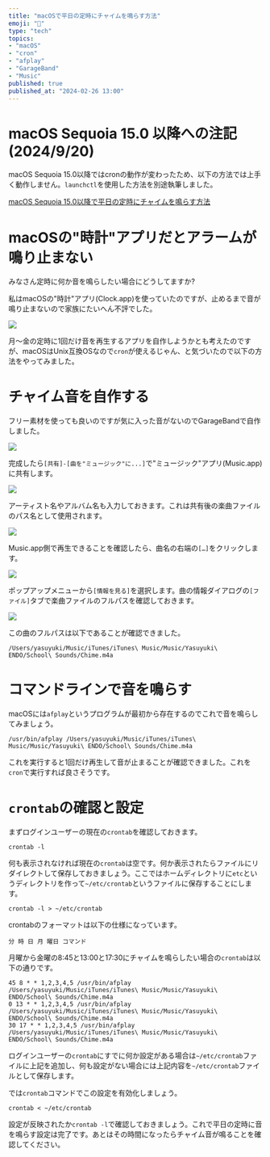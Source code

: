 ```yaml
---
title: "macOSで平日の定時にチャイムを鳴らす方法"
emoji: "🏫"
type: "tech"
topics:
- "macOS"
- "cron"
- "afplay"
- "GarageBand"
- "Music"
published: true
published_at: "2024-02-26 13:00"
---
```


# macOS Sequoia 15.0 以降への注記 (2024/9/20)

macOS Sequoia 15.0以降ではcronの動作が変わったため、以下の方法では上手く動作しません。```launchctl```を使用した方法を別途執筆しました。

[macOS Sequoia 15.0以降で平日の定時にチャイムを鳴らす方法](https://zenn.dev/eyasuyuki/articles/macos-sequoia-launchctl-sound)

# macOSの"時計"アプリだとアラームが鳴り止まない

みなさん定時に何か音を鳴らしたい場合にどうしてますか?

私はmacOSの"時計"アプリ(Clock.app)を使っていたのですが、止めるまで音が鳴り止まないので家族にたいへん不評でした。

![](/images/macos-cron-sound/Clock_app.png)

月〜金の定時に1回だけ音を再生するアプリを自作しようかとも考えたのですが、macOSはUnix互換OSなので```cron```が使えるじゃん、と気づいたので以下の方法をやってみました。

# チャイム音を自作する

フリー素材を使っても良いのですが気に入った音がないのでGarageBandで自作しました。

![](/images/macos-cron-sound/GarageBand.png)

完成したら```[共有]-[曲を"ミュージック"に...]```で"ミュージック"アプリ(Music.app)に共有します。

![](/images/macos-cron-sound/Share2Music.png)

アーティスト名やアルバム名も入力しておきます。これは共有後の楽曲ファイルのパス名として使用されます。

![](/images/macos-cron-sound/Music.png)

Music.app側で再生できることを確認したら、曲名の右端の```[…]```をクリックします。

![](/images/macos-cron-sound/Music_about.png)

ポップアップメニューから```[情報を見る]```を選択します。曲の情報ダイアログの```[ファイル]```タブで楽曲ファイルのフルパスを確認しておきます。

![](/images/macos-cron-sound/Music_path.png)


この曲のフルパスは以下であることが確認できました。

```shell
/Users/yasuyuki/Music/iTunes/iTunes\ Music/Music/Yasuyuki\ ENDO/School\ Sounds/Chime.m4a
```

# コマンドラインで音を鳴らす

macOSには```afplay```というプログラムが最初から存在するのでこれで音を鳴らしてみましょう。

```shell
/usr/bin/afplay /Users/yasuyuki/Music/iTunes/iTunes\ Music/Music/Yasuyuki\ ENDO/School\ Sounds/Chime.m4a
```

これを実行すると1回だけ再生して音が止まることが確認できました。これを```cron```で実行すれば良さそうです。

# ```crontab```の確認と設定

まずログインユーザーの現在の```crontab```を確認しておきます。

```shell
crontab -l
```

何も表示されなければ現在の```crontab```は空です。何か表示されたらファイルにリダイレクトして保存しておきましょう。ここではホームディレクトリに```etc```というディレクトリを作って```~/etc/crontab```というファイルに保存することにします。

```shell
crontab -l > ~/etc/crontab
```

crontabのフォーマットは以下の仕様になっています。

```shell
分 時 日 月 曜日 コマンド
```

月曜から金曜の8:45と13:00と17:30にチャイムを鳴らしたい場合の```crontab```は以下の通りです。

```shell
45 8 * * 1,2,3,4,5 /usr/bin/afplay /Users/yasuyuki/Music/iTunes/iTunes\ Music/Music/Yasuyuki\ ENDO/School\ Sounds/Chime.m4a
0 13 * * 1,2,3,4,5 /usr/bin/afplay /Users/yasuyuki/Music/iTunes/iTunes\ Music/Music/Yasuyuki\ ENDO/School\ Sounds/Chime.m4a
30 17 * * 1,2,3,4,5 /usr/bin/afplay /Users/yasuyuki/Music/iTunes/iTunes\ Music/Music/Yasuyuki\ ENDO/School\ Sounds/Chime.m4a
```

ログインユーザーの```crontab```にすでに何か設定がある場合は```~/etc/crontab```ファイルに上記を追加し、何も設定がない場合には上記内容を```~/etc/crontab```ファイルとして保存します。

では```crontab```コマンドでこの設定を有効化しましょう。

```shell
crontab < ~/etc/crontab
```

設定が反映されたか```crontab -l```で確認しておきましょう。これで平日の定時に音を鳴らす設定は完了です。あとはその時間になったらチャイム音が鳴ることを確認してください。



